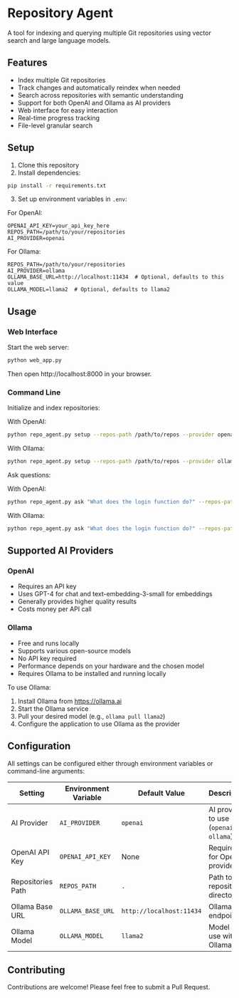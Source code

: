 # Repository Agent

A tool for indexing and querying multiple Git repositories using vector search and large language models.

## Features

- Index multiple Git repositories
- Track changes and automatically reindex when needed
- Search across repositories with semantic understanding
- Support for both OpenAI and Ollama as AI providers
- Web interface for easy interaction
- Real-time progress tracking
- File-level granular search

## Setup

1. Clone this repository
2. Install dependencies:
```bash
pip install -r requirements.txt
```

3. Set up environment variables in `.env`:

For OpenAI:
```env
OPENAI_API_KEY=your_api_key_here
REPOS_PATH=/path/to/your/repositories
AI_PROVIDER=openai
```

For Ollama:
```env
REPOS_PATH=/path/to/your/repositories
AI_PROVIDER=ollama
OLLAMA_BASE_URL=http://localhost:11434  # Optional, defaults to this value
OLLAMA_MODEL=llama2  # Optional, defaults to llama2
```

## Usage

### Web Interface

Start the web server:
```bash
python web_app.py
```

Then open http://localhost:8000 in your browser.

### Command Line

Initialize and index repositories:

With OpenAI:
```bash
python repo_agent.py setup --repos-path /path/to/repos --provider openai --api-key your_api_key
```

With Ollama:
```bash
python repo_agent.py setup --repos-path /path/to/repos --provider ollama --ollama-model llama2
```

Ask questions:

With OpenAI:
```bash
python repo_agent.py ask "What does the login function do?" --repos-path /path/to/repos --provider openai --api-key your_api_key
```

With Ollama:
```bash
python repo_agent.py ask "What does the login function do?" --repos-path /path/to/repos --provider ollama --ollama-model llama2
```

## Supported AI Providers

### OpenAI
- Requires an API key
- Uses GPT-4 for chat and text-embedding-3-small for embeddings
- Generally provides higher quality results
- Costs money per API call

### Ollama
- Free and runs locally
- Supports various open-source models
- No API key required
- Performance depends on your hardware and the chosen model
- Requires Ollama to be installed and running locally

To use Ollama:
1. Install Ollama from https://ollama.ai
2. Start the Ollama service
3. Pull your desired model (e.g., `ollama pull llama2`)
4. Configure the application to use Ollama as the provider

## Configuration

All settings can be configured either through environment variables or command-line arguments:

| Setting | Environment Variable | Default Value | Description |
|---------|---------------------|---------------|-------------|
| AI Provider | `AI_PROVIDER` | `openai` | AI provider to use (`openai` or `ollama`) |
| OpenAI API Key | `OPENAI_API_KEY` | None | Required for OpenAI provider |
| Repositories Path | `REPOS_PATH` | `.` | Path to repositories directory |
| Ollama Base URL | `OLLAMA_BASE_URL` | `http://localhost:11434` | Ollama API endpoint |
| Ollama Model | `OLLAMA_MODEL` | `llama2` | Model to use with Ollama |

## Contributing

Contributions are welcome! Please feel free to submit a Pull Request. 